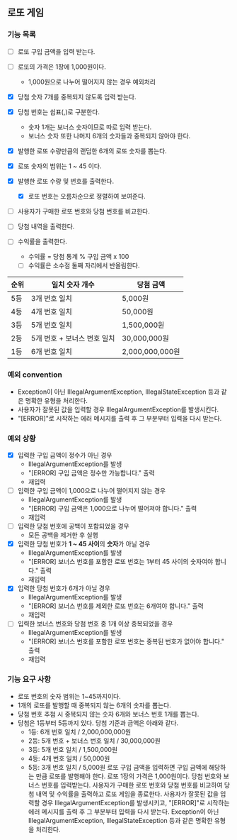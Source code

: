 ## 로또 게임

### 기능 목록
- [ ] 로또 구입 금액을 입력 받는다.
- [ ] 로또의 가격은 1장에 1,000원이다. 
  - 1,000원으로 나누어 떨어지지 않는 경우 예외처리


- [x] 당첨 숫자 7개를 중복되지 않도록 입력 받는다.
- [x] 당첨 번호는 쉽표(,)로 구분한다.
    -  숫자 1개는 보너스 숫자이므로 따로 입력 받는다.
    -  보너스 숫자 또한 나머지 6개의 숫자들과 중복되지 않아야 한다.


- [x] 발행한 로또 수량만큼의 랜덤한 6개의 로또 숫자를 뽑는다.
- [x] 로또 숫자의 범위는 1 ~ 45 이다.


- [x] 발행한 로또 수량 및 번호를 출력한다.
    - [x] 로또 번호는 오름차순으로 정렬하여 보여준다.


- [ ] 사용자가 구매한 로또 번호와 당첨 번호를 비교한다.
- [ ] 당첨 내역을 출력한다.
- [ ] 수익률을 출력한다.
    - 수익률 = 당첨 통계 % 구입 금액 x 100
    - [ ] 수익률은 소수점 둘째 자리에서 반올림한다.

| 순위 | 일치 숫자 개수 | 당첨 금액          |
|----|----------|----------------|
| 5등 | 3개 번호 일치     | 5,000원         |
| 4등 | 4개 번호 일치     | 50,000원        |
| 3등 | 5개 번호 일치     | 1,500,000원     |
| 2등 | 5개 번호 + 보너스 번호 일치     | 30,000,000원    |
| 1등 | 6개 번호 일치     | 2,000,000,000원 |


### 예외 convention
- Exception이 아닌 IllegalArgumentException, IllegalStateException 등과 같은 명확한 유형을 처리한다.
- 사용자가 잘못된 값을 입력할 경우 IllegalArgumentException를 발생시킨다.
- "[ERROR]"로 시작하는 에러 메시지를 출력 후 그 부분부터 입력을 다시 받는다.

### 예외 상황
- [x] 입력한 구입 금액이 정수가 아닌 경우
  - IllegalArgumentException를 발생
  - "[ERROR] 구입 금액은 정수만 가능합니다." 출력
  - 재입력
- [ ] 입력한 구입 금액이 1,000으로 나누어 떨어지지 않는 경우 
  - IllegalArgumentException를 발생
  - "[ERROR] 구입 금액은 1,000으로 나누어 떨어져야 합니다." 출력
  - 재입력
- [ ] 입력한 당첨 번호에 공백이 포함되었을 경우
    -  모든 공백을 제거한 후 실행
- [x] 입력한 당첨 번호가 **1 ~ 45 사이**의 **숫자**가 아닐 경우
    - IllegalArgumentException를 발생
    - "[ERROR] 보너스 번호를 포함한 로또 번호는 1부터 45 사이의 숫자여야 합니다." 출력
    - 재입력
- [x] 입력한 당첨 번호가 6개가 아닐 경우
  - IllegalArgumentException를 발생
  - "[ERROR] 보너스 번호를 제외한 로또 번호는 6개여야 합니다." 출력
  - 재입력
- [ ] 입력한 보너스 번호와 당첨 번호 중 1개 이상 중복되었을 경우
  - IllegalArgumentException를 발생
  - "[ERROR] 보너스 번호를 포함한 로또 번호는 중복된 번호가 없어야 합니다." 출력
  - 재입력

### 기능 요구 사항
- 로또 번호의 숫자 범위는 1~45까지이다.
- 1개의 로또를 발행할 때 중복되지 않는 6개의 숫자를 뽑는다.
- 당첨 번호 추첨 시 중복되지 않는 숫자 6개와 보너스 번호 1개를 뽑는다.
- 당첨은 1등부터 5등까지 있다. 당첨 기준과 금액은 아래와 같다.
    - 1등: 6개 번호 일치 / 2,000,000,000원
    - 2등: 5개 번호 + 보너스 번호 일치 / 30,000,000원
    - 3등: 5개 번호 일치 / 1,500,000원
    - 4등: 4개 번호 일치 / 50,000원
    - 5등: 3개 번호 일치 / 5,000원
      로또 구입 금액을 입력하면 구입 금액에 해당하는 만큼 로또를 발행해야 한다.
      로또 1장의 가격은 1,000원이다.
      당첨 번호와 보너스 번호를 입력받는다.
      사용자가 구매한 로또 번호와 당첨 번호를 비교하여 당첨 내역 및 수익률을 출력하고 로또 게임을 종료한다.
      사용자가 잘못된 값을 입력할 경우 IllegalArgumentException를 발생시키고, "[ERROR]"로 시작하는 에러 메시지를 출력 후 그 부분부터 입력을 다시 받는다.
      Exception이 아닌 IllegalArgumentException, IllegalStateException 등과 같은 명확한 유형을 처리한다.